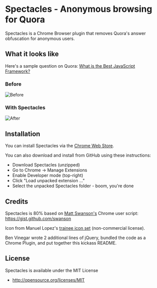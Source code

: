 # Spectacles - Anonymous browsing for Quora

Spectacles is a Chrome Browser plugin that removes Quora's answer obfuscation for anonymous users.

## What it looks like

Here's a sample question on Quora: [What is the Best JavaScript Framework?](http://www.quora.com/What-is-the-best-JavaScript-framework)

### Before

![Before](https://raw.github.com/benvinegar/Spectacles/master/img/before.png)

### With Spectacles

![After](https://raw.github.com/benvinegar/Spectacles/master/img/after.png)

## Installation

You can install Spectacles via the [Chrome Web Store](https://chrome.google.com/webstore/detail/kbckpcgmpkkfdjhmhiomnnaabojgibch?hl=en&gl=US).

You can also download and install from GitHub using these instructions:

* Download Spectacles (unzipped)
* Go to Chrome -> Manage Extensions
* Enable Developer mode (top-right)
* Click "Load unpacked extension ..."
* Select the unpacked Spectacles folder - boom, you're done

## Credits

Spectacles is 80% based on [Matt Swanson's](http://github.com/swanson) Chrome user script: https://gist.github.com/swanson

Icon from Manuel Lopez's [trainee icon set](http://emey87.deviantart.com/art/trainee-iconset-226-icons-192928994) (non-commercial license).

Ben Vinegar wrote 2 additional lines of jQuery, bundled the code as a Chrome Plugin, and put together this kickass README.

## License

Spectacles is available under the MIT License

* http://opensource.org/licenses/MIT
